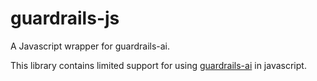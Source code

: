 # guardrails-js
A Javascript wrapper for guardrails-ai.

This library contains limited support for using [guardrails-ai](https://pypi.org/project/guardrails-ai/) in javascript.